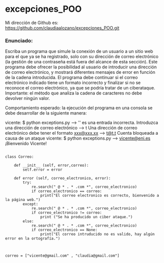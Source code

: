 # excepciones_POO
Mi dirección de Github es: https://github.com/claudiaalozano/excepciones_POO.git

### Enunciado: 
Escriba un programa que simule la conexión de un usuario a un sitio web para el que ya se ha registrado, solo con su dirección de correo electrónico (la gestión de una contraseña está fuera del alcance de esta sección). Este programa debe ofrecer la posibilidad al usuario de introducir una dirección de correo electrónico, y mostrará diferentes mensajes de error en función de la cadena introducida. El programa debe continuar si el correo electrónico indicado tiene un formato incorrecto y finalizar si no se reconoce el correo electrónico, ya que se podría tratar de un ciberataque. Importante: el método que analiza la cadena de caracteres no debe devolver ningún valor.

Comportamiento esperado: la ejecución del programa en una consola se debe desarrollar de la siguiente manera:

vicente: $ python exceptions.py 
--> 
'' es una entrada incorrecta. Introduzca una dirección de correo 
electrónico 
--> t 
Una dirección de correo electrónico debe tener el formato xxx@xxx.xx 
--> t@t.t 
Cuenta bloqueada a causa de un ataque 
vicente: $ python exceptions.py 
--> vicente@eni.es 
¡Bienvenido Vicente!

``` import re

class Correo:

    def __init__ (self, error,correo):
        self.error = error
        
    def error (self, correo_electronico, error):
        try:
            re.search(" @ * . * .com *", correo_electronico)
            if correo_electronico == correo:
                print("El correo electronico es correcto, bienvenido a la página web.")
        except:
            re.search(" @ * . * .com *", correo_electronico)
            if correo_electronico != correo:
                print ("Se ha producido un ciber ataque.")  
        else:
            re.search(" @ * . * .com *", correo_electronico)
            if correo_electronico == None:
                print("El correo intruducido no es valido, hay algún error en la ortografía.")
            

        
correo = ["vicente@gmail.com" , "claudia@gmail.com"]
```
